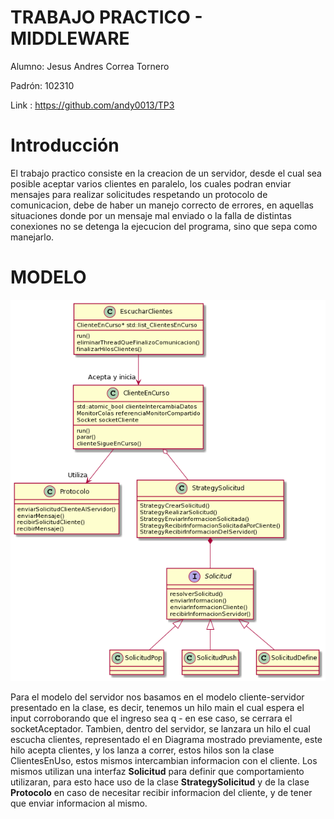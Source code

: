  # TRABAJO PRACTICO - MIDDLEWARE
 
Alumno: Jesus Andres Correa Tornero

Padrón: 102310

Link : https://github.com/andy0013/TP3


# Introducción

El trabajo practico consiste en la creacion de un servidor, desde el cual sea posible aceptar varios clientes en paralelo, los cuales podran enviar mensajes para realizar solicitudes respetando un protocolo de comunicacion, debe de haber un manejo correcto de errores, en aquellas situaciones donde por un mensaje mal enviado o la falla de distintas conexiones no se detenga la ejecucion del programa, sino que sepa como manejarlo.

# MODELO

 
 ![model](imagenes/primer-modelo.png)


 Para el modelo del servidor nos basamos en el modelo cliente-servidor presentado en la clase, es decir, tenemos un hilo main el cual espera el input corroborando que el ingreso sea q - en ese caso, se cerrara el socketAceptador. 
 Tambien, dentro del servidor, se lanzara un hilo el cual escucha clientes, representado el en Diagrama mostrado previamente, este hilo acepta clientes, y los lanza a correr, estos hilos son la clase ClientesEnUso, estos mismos intercambian informacion con el cliente. 
 Los mismos utilizan una interfaz **Solicitud** para definir que comportamiento utilizaran, para esto hace uso de la clase **StrategySolicitud** y de la clase **Protocolo** en caso de necesitar recibir informacion del cliente, y de tener que enviar informacion al mismo. 
